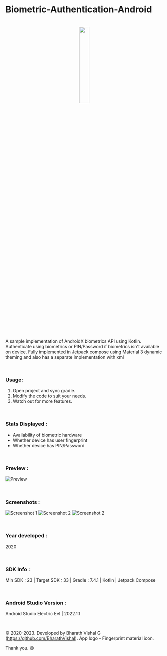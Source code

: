 # Biometric-Authentication-Android
 
<h1 align=center>
<img src="Logo/icon.png" width=25%>
</h1>

A sample implementation of AndroidX biometrics API using Kotlin. Authenticate using biometrics or PIN/Password if biometrics isn't available on device. Fully implemented in Jetpack compose using Material 3 dynamic theming and also has a separate implementation with xml

&nbsp;
### Usage:
1. Open project and sync gradle.
2. Modify the code to suit your needs.
3. Watch out for more features.

&nbsp;
### Stats Displayed :
- Availability of biometric hardware
- Whether device has user fingerprint
- Whether device has PIN/Password


&nbsp;
### Preview : 
![Preview](https://github.com/BharathVishal/Biometric-Authentication-Android/blob/master/Preview/PreviewGif.gif)


&nbsp;
### Screenshots : 
![Screenshot 1](https://github.com/BharathVishal/Biometric-Authentication-Android/blob/master/Screenshots/1.png?s=10)
![Screenshot 2](https://github.com/BharathVishal/Biometric-Authentication-Android/blob/master/Screenshots/2.png?s=10)
![Screenshot 2](https://github.com/BharathVishal/Biometric-Authentication-Android/blob/master/Screenshots/3.jpg?s=10)



&nbsp;
### Year developed : 
2020


&nbsp;

### SDK Info : 
Min SDK : 23  | Target SDK : 33 | Gradle : 7.4.1  | Kotlin | Jetpack Compose

&nbsp;


### Android Studio Version : 
Android Studio Electric Eel | 2022.1.1 




&nbsp;

© 2020-2023. Developed by Bharath Vishal G (https://github.com/BharathVishal).
App logo - Fingerprint material icon.

Thank you. :smile:
